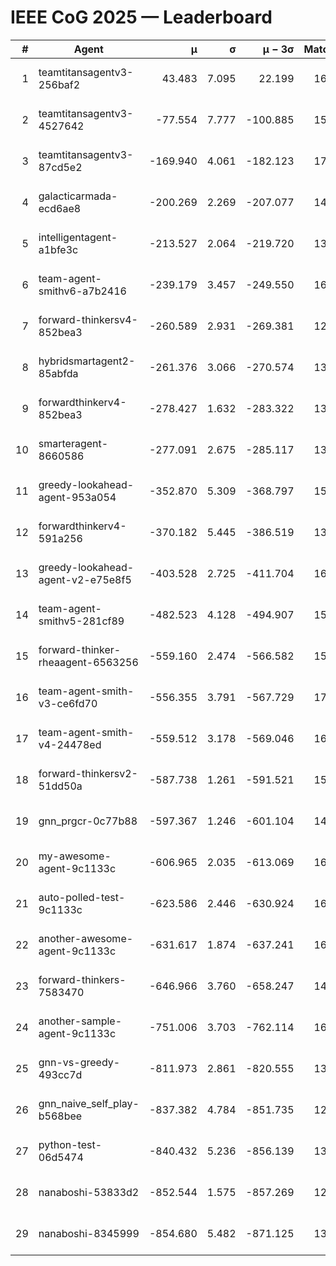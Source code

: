 # IEEE CoG 2025 — Leaderboard

| # | Agent | μ | σ | μ − 3σ | Matches | Updated |
|---:|---|---:|---:|---:|---:|---|
| 1 | teamtitansagentv3-256baf2 | 43.483 | 7.095 | 22.199 | 16516 | 2025-08-23 17:27 |
| 2 | teamtitansagentv3-4527642 | -77.554 | 7.777 | -100.885 | 15850 | 2025-08-23 17:27 |
| 3 | teamtitansagentv3-87cd5e2 | -169.940 | 4.061 | -182.123 | 17166 | 2025-08-23 17:27 |
| 4 | galacticarmada-ecd6ae8 | -200.269 | 2.269 | -207.077 | 14960 | 2025-08-23 17:27 |
| 5 | intelligentagent-a1bfe3c | -213.527 | 2.064 | -219.720 | 13508 | 2025-08-23 17:27 |
| 6 | team-agent-smithv6-a7b2416 | -239.179 | 3.457 | -249.550 | 16020 | 2025-08-23 17:27 |
| 7 | forward-thinkersv4-852bea3 | -260.589 | 2.931 | -269.381 | 12878 | 2025-08-23 17:27 |
| 8 | hybridsmartagent2-85abfda | -261.376 | 3.066 | -270.574 | 13920 | 2025-08-23 17:27 |
| 9 | forwardthinkerv4-852bea3 | -278.427 | 1.632 | -283.322 | 13167 | 2025-08-23 17:27 |
| 10 | smarteragent-8660586 | -277.091 | 2.675 | -285.117 | 13834 | 2025-08-23 17:27 |
| 11 | greedy-lookahead-agent-953a054 | -352.870 | 5.309 | -368.797 | 15270 | 2025-08-23 17:27 |
| 12 | forwardthinkerv4-591a256 | -370.182 | 5.445 | -386.519 | 13299 | 2025-08-23 17:27 |
| 13 | greedy-lookahead-agent-v2-e75e8f5 | -403.528 | 2.725 | -411.704 | 16030 | 2025-08-23 17:27 |
| 14 | team-agent-smithv5-281cf89 | -482.523 | 4.128 | -494.907 | 15980 | 2025-08-23 17:27 |
| 15 | forward-thinker-rheaagent-6563256 | -559.160 | 2.474 | -566.582 | 15408 | 2025-08-23 17:27 |
| 16 | team-agent-smith-v3-ce6fd70 | -556.355 | 3.791 | -567.729 | 17182 | 2025-08-23 17:27 |
| 17 | team-agent-smith-v4-24478ed | -559.512 | 3.178 | -569.046 | 16622 | 2025-08-23 17:27 |
| 18 | forward-thinkersv2-51dd50a | -587.738 | 1.261 | -591.521 | 15788 | 2025-08-23 17:27 |
| 19 | gnn_prgcr-0c77b88 | -597.367 | 1.246 | -601.104 | 14360 | 2025-08-23 17:27 |
| 20 | my-awesome-agent-9c1133c | -606.965 | 2.035 | -613.069 | 16040 | 2025-08-23 17:27 |
| 21 | auto-polled-test-9c1133c | -623.586 | 2.446 | -630.924 | 16320 | 2025-08-23 17:27 |
| 22 | another-awesome-agent-9c1133c | -631.617 | 1.874 | -637.241 | 16940 | 2025-08-23 17:27 |
| 23 | forward-thinkers-7583470 | -646.966 | 3.760 | -658.247 | 14900 | 2025-08-23 17:27 |
| 24 | another-sample-agent-9c1133c | -751.006 | 3.703 | -762.114 | 16280 | 2025-08-23 17:27 |
| 25 | gnn-vs-greedy-493cc7d | -811.973 | 2.861 | -820.555 | 13040 | 2025-08-23 17:27 |
| 26 | gnn_naive_self_play-b568bee | -837.382 | 4.784 | -851.735 | 12900 | 2025-08-23 17:27 |
| 27 | python-test-06d5474 | -840.432 | 5.236 | -856.139 | 13150 | 2025-08-23 17:27 |
| 28 | nanaboshi-53833d2 | -852.544 | 1.575 | -857.269 | 12420 | 2025-08-23 17:27 |
| 29 | nanaboshi-8345999 | -854.680 | 5.482 | -871.125 | 13630 | 2025-08-23 17:27 |
